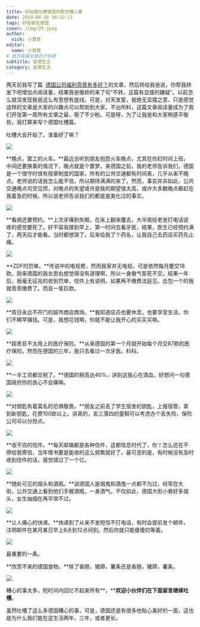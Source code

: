 ```yaml
---
title: 好姑娘吐槽德国的那些糟心事
date: 2019-04-30 10:32:11
tags: 好姑娘在德国
cover: /img/29.jpeg
author: 
  nick: 小慧慧
editor:
  name: 小慧慧
# 首页每篇文章的子标题
subtitle: 留德生活
category: 留德生活
---
```


两天前我写了篇  [德国公司福利究竟有多好？](http://mp.weixin.qq.com/s?__biz=MzI0OTE4MTY1Ng==&mid=2649562618&idx=1&sn=535306f0ca0dca5575c479b7e8839f26&chksm=f18cd94dc6fb505bfbff596edfb9537464ffebbd62ba675aa984175fcafbf966f00b16b44eac&scene=21#wechat_redirect)的文章，然后转给我爸说，你帮我转发下吧增加点阅读量，结果我爸傲娇的来了句“不转，这篇有显摆的嫌疑”。以前怎么就没发现我爸这么有思想有底线。可是，对天发誓，我绝无显摆之意，只是感觉这样的文章是大家的兴趣点可以帮助到大家，不出所料，这篇文章阅读量成为了我们开张第一周所有文章之最，吸了不少粉。可是呀，为了让我爸和大家稍感平衡些，我打算来写个德国吐槽篇。

  

吐槽大会开始了。准备好了嘛？

![](https://mmbiz.qpic.cn/mmbiz_jpg/rW3MWnUicJ7fpjjWgJLz0n4UhE1pq8MlYia2Wa1bjQjWqcgpzYrXoUBsVLica08t7VdUMq4zhbYLsddvWj2pfoFbA/0?wx_fmt=jpeg)

  

**晚点，罢工的火车。**最近总听到朋友抱怨火车晚点，尤其在你赶时间上班，中间还要换乘的情况下，晚点就是个噩梦。来德国之前，我的老师告诉我们，德国是一个很守时很有规章制度的国家，所有的公共交通都有时间表，几乎从来不晚点。老师说的话我怎么能不信，所以期待满满的来了。然而，事实并非如此，公共交通晚点司空见惯，对晚点的失望或许是我的期望值太高，或许大多数晚点都赶在我着急的时候。所以说老师告诉我们的都是是美化过的事实。

![](http://mmbiz.qpic.cn/mmbiz_jpg/rW3MWnUicJ7fpjjWgJLz0n4UhE1pq8MlYdSLn48siankwYgTzKibUkOxzzyyxr0vhluKxmoxwWIZcTTYM3QDGibRow/0?wx_fmt=jpeg)

  

**看病还要预约。**上次牙痛到失眠，在床上翻来覆去，大半夜给老爸打电话说疼的感觉要死了。好不容易撑到早上，第一时间去看牙医，结果，医生已经预约满了，两天后才能看。当时都想哭了，后来给我了个药名，让我自己去药店买药先止痛。   

![](https://mmbiz.qpic.cn/mmbiz_jpg/rW3MWnUicJ7fpjjWgJLz0n4UhE1pq8MlYTb16RgJsPLTtsIrpvunqVEfqicF1OpgAxGHyXoWlcicUVW6fmYb5NwsA/0?wx_fmt=jpeg)

  

**ZDF的罚单。**传说中的电视费，然而我家并无电视，可是依然每月要交18欧。刚来德国的我左思右想觉得没有道理啊，所以一身傲气誓死不交。结果一年后，我毫无征兆的收到罚单，信件上有说明，如果再不缴费法庭见。怂包一个的我就乖乖缴费了。而且一笔巨款。

![](https://mmbiz.qpic.cn/mmbiz_jpg/rW3MWnUicJ7fpjjWgJLz0n4UhE1pq8MlYS4S729uhvKrbiakJFDM3s82JWP6ribAI4UdkmwsvzuvXAyhrJooby9KA/0?wx_fmt=jpeg)

  

**周日永远不开门的超市商店商场。**我知道店员也要休息，也要享受生活。你们不稀罕赚钱。可是，我想花钱啊，你就不能让我开心的买买买嘛。

![](https://mmbiz.qpic.cn/mmbiz_jpg/rW3MWnUicJ7fpjjWgJLz0n4UhE1pq8MlYY4pWoNfqgvWcmQJdavpVYa7Lyg6IG1MwBCVcUqfiauff0cBLu72puEQ/0?wx_fmt=jpeg)

**超贵且不太用上的医疗保险。**从来德国的第一个月就开始每个月交87欧的医疗保险，然而在德国的三年，我只去看过一次牙医。科科。

![](https://mmbiz.qpic.cn/mmbiz_jpg/rW3MWnUicJ7fpjjWgJLz0n4UhE1pq8MlYvd1x4IJVQohrZbicP3RWzic7QI7Ge8UMz7In7TLbMO4WWwiaJuQZEAyKA/0?wx_fmt=jpeg)

  

**一半工资都交税了。**德国的税高达40%，讲到这我心在滴血，好想问一句德国政府你的良心不会痛嘛。

![](https://mmbiz.qpic.cn/mmbiz_jpg/rW3MWnUicJ7fpjjWgJLz0n4UhE1pq8MlYy71IszVL9YcoMqMjBuLKd6KyyEg6BNLFvReq3Yp2BTYpTKXukQQBwQ/0?wx_fmt=jpeg)

  

**对钥匙有着莫名的恐惧敬畏。**朋友之前丢了学生宿舍的钥匙，上报宿管，拿到新钥匙，花费100欧以上。讲真的，丢三落四的童鞋可以考虑办个丢失险，保险公司可以分担点。

![](https://mmbiz.qpic.cn/mmbiz_jpg/rW3MWnUicJ7fpjjWgJLz0n4UhE1pq8MlY6kZtScRHkicutolibp323cFniaSRGGwZdmgE5B6iaD0uvo0wZvO2B9wdng/0?wx_fmt=jpeg)

  

**收不完的信件。**每天邮箱都是各种信件，这都信息时代了，你丫怎么还在不停给我寄信，当年情书要是能收的这么频繁就好了。最可恶的是，有时候没有及时收到信件的话，感觉错过了一个亿。

![](http://mmbiz.qpic.cn/mmbiz_jpg/rW3MWnUicJ7fpjjWgJLz0n4UhE1pq8MlYJ6SNESoa5dTncutHiaprIZmqwFezo2q7lcIInR9RKbU0QUgJLogoiamA/0?wx_fmt=jpeg)

  

**随处可见的烟头和酒瓶。**说德国人是烟鬼和酒鬼一点都不为过，经常在大街，公共交通上看到他们手握酒瓶，一身酒气。不仅如此，德国大街小巷好多烟头，女生抽烟在再平常不过。

![](https://mmbiz.qpic.cn/mmbiz_jpg/rW3MWnUicJ7fpjjWgJLz0n4UhE1pq8MlYiaaRwaTxMkQUsJdTAAHN7KMGXR82Zo5HPlgJmSNiacubDF67piaZvZSWQ/0?wx_fmt=jpeg)

  

**让人痛心的快递。**快递到了从来不发短信不打电话，有时会提前发个邮件，注明邮件在某月某日早上8点到12点间到。然后你就只能傻傻的等着。

![](https://mmbiz.qpic.cn/mmbiz_jpg/rW3MWnUicJ7fpjjWgJLz0n4UhE1pq8MlYfRIoL1qTsNbI7WvKibicGElTDbF8kiaAwNFDTTHJsb3QgHCqeia4SeHjVA/0?wx_fmt=jpeg)

  

最重要的一条。

**欣赏不来的德国食物。**除了香肠，猪蹄，薯条还是香肠，猪蹄，薯条。

![](https://mmbiz.qpic.cn/mmbiz_jpg/rW3MWnUicJ7fpjjWgJLz0n4UhE1pq8MlYq9E68gicHCsg1T28yIjM1LplAhNPm3Qmc00NXgTDElrJPzF5MpVfITQ/0?wx_fmt=jpeg)

  

糟心的事太多，短时间内回忆不起来所有**，****欢迎小伙伴们在下面留言继续吐槽**。

  

虽然吐槽了这么多德国糟心的事，可是，德国还是有很多他贴心美好的一面，这也是为什么我们能在这生活两年，三年，或者更长。
